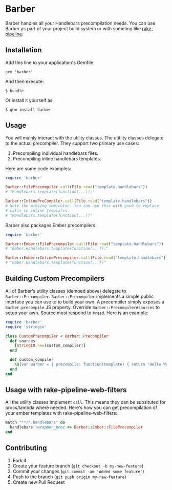 # Barber

Barber handles all your Handlebars precompilation needs. You can use
Barber as part of your project build system or with someting like
[rake-pipeline](https://github.com/living-social/rake-pipeline).

## Installation

Add this line to your application's Gemfile:

    gem 'barber'

And then execute:

    $ bundle

Or install it yourself as:

    $ gem install barber

## Usage

You will mainly interact with the utility classes. The utitlity classes
delegate to the actual precompiler. They support two primary use cases:

1. Precompiling individual handlebars files.
2. Precompiling inline handlebars templates.

Here are some code examples:

```ruby
require 'barber'

Barber::FilePrecompiler.call(File.read("template.handlebars"))
# "Handlebars.template(function(...));"

Barber::InlinePreCompiler.call(File.read("template.handlebars"))
# Note the missing semicolon. You can use this with gsub to replace
# calls to inline templates
# "Handlebars.template(function(...))"
```

Barber also packages Ember precompilers. 

```ruby
require 'barber'

Barber::Ember::FilePrecompiler.call(File.read("template.handlebars"))
# "Ember.Handlebars.template(function(...));"

Barber::Ember::InlinePrecompiler.call(File.read("template.handlebars"))
# "Ember.Handlebars.template(function(...))"
```

## Building Custom Precompilers

All of Barber's utility classes (demoed above) delegate to
`Barber::Precompiler`. `Barber::Precompiler` implements a simple public
interface you can use to to build your own. A precompiler simply exposes
a `Barber.precompile` JS property. Override
`Barber::Precompiler#sources` to setup your own. Source must respond to
`#read`. Here is an example:

```ruby
require 'barber'
require 'stringio'

class CustomPrecompiler < Barber::Precompiler
  def sources
    [StringIO.new(custom_compiler)]
  end

  def custom_compiler
    %Q[var Barber = { precompile: function(template) { return "Hello World!" } };]
  end
end
```

## Usage with rake-pipeline-web-filters

All the utility classes implement `call`. This means they can be
subsituted for procs/lambda where needed. Here's how you can get
precompilation of your ember templates with rake-pipeline-web-filters:

```ruby
match "**/*.handlebars" do
  handlebars :wrapper_proc => Barber::Ember::FilePrecompiler
end
```

## Contributing

1. Fork it
2. Create your feature branch (`git checkout -b my-new-feature`)
3. Commit your changes (`git commit -am 'Added some feature'`)
4. Push to the branch (`git push origin my-new-feature`)
5. Create new Pull Request
